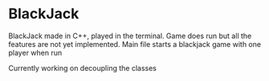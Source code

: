 # BlackJack
BlackJack made in C++, played in the terminal. Game does run but all the features are not yet implemented. Main file starts a blackjack game with one player when run

Currently working on decoupling the classes
